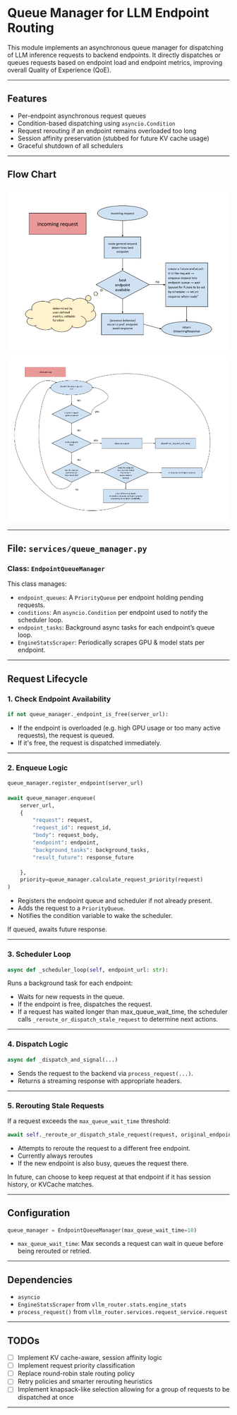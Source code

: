 # Queue Manager for LLM Endpoint Routing

This module implements an asynchronous queue manager for dispatching of LLM inference requests to backend endpoints. It directly dispatches or queues requests based on endpoint load and endpoint metrics, improving overall Quality of Experience (QoE).

---

## Features

- Per-endpoint asynchronous request queues
- Condition-based dispatching using `asyncio.Condition`
- Request rerouting if an endpoint remains overloaded too long
- Session affinity preservation (stubbed for future KV cache usage)
- Graceful shutdown of all schedulers

---

## Flow Chart

![Logic flow for incoming request.](imgs/enqueue_flowchart.png)
![Logic flow for scheduler loop that runs per endpoint.](imgs/sched_loop_flowchart.png)

---

## File: `services/queue_manager.py`

### Class: `EndpointQueueManager`

This class manages:

- `endpoint_queues`: A `PriorityQueue` per endpoint holding pending requests.
- `conditions`: An `asyncio.Condition` per endpoint used to notify the scheduler loop.
- `endpoint_tasks`: Background async tasks for each endpoint’s queue loop.
- `EngineStatsScraper`: Periodically scrapes GPU & model stats per endpoint.

---

## Request Lifecycle

### 1. Check Endpoint Availability

```python
if not queue_manager._endpoint_is_free(server_url):
```

- If the endpoint is overloaded (e.g. high GPU usage or too many active requests), the request is queued.
- If it's free, the request is dispatched immediately.

---

### 2. Enqueue Logic

```python
queue_manager.register_endpoint(server_url)

await queue_manager.enqueue(
    server_url,
    {
        "request": request,
        "request_id": request_id,
        "body": request_body,
        "endpoint": endpoint,
        "background_tasks": background_tasks,
        "result_future": response_future

    },
    priority=queue_manager.calculate_request_priority(request)
)
```

- Registers the endpoint queue and scheduler if not already present.
- Adds the request to a `PriorityQueue`.
- Notifies the condition variable to wake the scheduler.

If queued, awaits future response.

---

### 3. Scheduler Loop

```python
async def _scheduler_loop(self, endpoint_url: str):
```

Runs a background task for each endpoint:

- Waits for new requests in the queue.
- If the endpoint is free, dispatches the request.
- If a request has waited longer than max_queue_wait_time, the scheduler calls `_reroute_or_dispatch_stale_request` to determine next actions.

---

### 4. Dispatch Logic

```python
async def _dispatch_and_signal(...)
```

- Sends the request to the backend via `process_request(...)`.
- Returns a streaming response with appropriate headers.

---

### 5. Rerouting Stale Requests

If a request exceeds the `max_queue_wait_time` threshold:

```python
await self._reroute_or_dispatch_stale_request(request, original_endpoint)
```

- Attempts to reroute the request to a different free endpoint.
- Currently always reroutes
- If the new endpoint is also busy, queues the request there.

In future, can choose to keep request at that endpoint if it has session history, or KVCache matches.

---

## Configuration

```python
queue_manager = EndpointQueueManager(max_queue_wait_time=10)
```

- `max_queue_wait_time`: Max seconds a request can wait in queue before being rerouted or retried.

---

## Dependencies

- `asyncio`
- `EngineStatsScraper` from `vllm_router.stats.engine_stats`
- `process_request()` from `vllm_router.services.request_service.request`

---

## TODOs

- [ ] Implement KV cache-aware, session affinity logic
- [ ] Implement request priority classification
- [ ] Replace round-robin stale routing policy
- [ ] Retry policies and smarter rerouting heuristics
- [ ] Implement knapsack-like selection allowing for a group of requests to be dispatched at once

---
